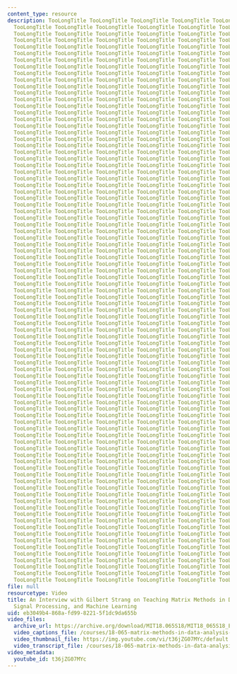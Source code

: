 ```yaml
---
content_type: resource
description: TooLongTitle TooLongTitle TooLongTitle TooLongTitle TooLongTitle TooLongTitle
  TooLongTitle TooLongTitle TooLongTitle TooLongTitle TooLongTitle TooLongTitle TooLongTitle
  TooLongTitle TooLongTitle TooLongTitle TooLongTitle TooLongTitle TooLongTitle TooLongTitle
  TooLongTitle TooLongTitle TooLongTitle TooLongTitle TooLongTitle TooLongTitle TooLongTitle
  TooLongTitle TooLongTitle TooLongTitle TooLongTitle TooLongTitle TooLongTitle TooLongTitle
  TooLongTitle TooLongTitle TooLongTitle TooLongTitle TooLongTitle TooLongTitle TooLongTitle
  TooLongTitle TooLongTitle TooLongTitle TooLongTitle TooLongTitle TooLongTitle TooLongTitle
  TooLongTitle TooLongTitle TooLongTitle TooLongTitle TooLongTitle TooLongTitle TooLongTitle
  TooLongTitle TooLongTitle TooLongTitle TooLongTitle TooLongTitle TooLongTitle TooLongTitle
  TooLongTitle TooLongTitle TooLongTitle TooLongTitle TooLongTitle TooLongTitle TooLongTitle
  TooLongTitle TooLongTitle TooLongTitle TooLongTitle TooLongTitle TooLongTitle TooLongTitle
  TooLongTitle TooLongTitle TooLongTitle TooLongTitle TooLongTitle TooLongTitle TooLongTitle
  TooLongTitle TooLongTitle TooLongTitle TooLongTitle TooLongTitle TooLongTitle TooLongTitle
  TooLongTitle TooLongTitle TooLongTitle TooLongTitle TooLongTitle TooLongTitle TooLongTitle
  TooLongTitle TooLongTitle TooLongTitle TooLongTitle TooLongTitle TooLongTitle TooLongTitle
  TooLongTitle TooLongTitle TooLongTitle TooLongTitle TooLongTitle TooLongTitle TooLongTitle
  TooLongTitle TooLongTitle TooLongTitle TooLongTitle TooLongTitle TooLongTitle TooLongTitle
  TooLongTitle TooLongTitle TooLongTitle TooLongTitle TooLongTitle TooLongTitle TooLongTitle
  TooLongTitle TooLongTitle TooLongTitle TooLongTitle TooLongTitle TooLongTitle TooLongTitle
  TooLongTitle TooLongTitle TooLongTitle TooLongTitle TooLongTitle TooLongTitle TooLongTitle
  TooLongTitle TooLongTitle TooLongTitle TooLongTitle TooLongTitle TooLongTitle TooLongTitle
  TooLongTitle TooLongTitle TooLongTitle TooLongTitle TooLongTitle TooLongTitle TooLongTitle
  TooLongTitle TooLongTitle TooLongTitle TooLongTitle TooLongTitle TooLongTitle TooLongTitle
  TooLongTitle TooLongTitle TooLongTitle TooLongTitle TooLongTitle TooLongTitle TooLongTitle
  TooLongTitle TooLongTitle TooLongTitle TooLongTitle TooLongTitle TooLongTitle TooLongTitle
  TooLongTitle TooLongTitle TooLongTitle TooLongTitle TooLongTitle TooLongTitle TooLongTitle
  TooLongTitle TooLongTitle TooLongTitle TooLongTitle TooLongTitle TooLongTitle TooLongTitle
  TooLongTitle TooLongTitle TooLongTitle TooLongTitle TooLongTitle TooLongTitle TooLongTitle
  TooLongTitle TooLongTitle TooLongTitle TooLongTitle TooLongTitle TooLongTitle TooLongTitle
  TooLongTitle TooLongTitle TooLongTitle TooLongTitle TooLongTitle TooLongTitle TooLongTitle
  TooLongTitle TooLongTitle TooLongTitle TooLongTitle TooLongTitle TooLongTitle TooLongTitle
  TooLongTitle TooLongTitle TooLongTitle TooLongTitle TooLongTitle TooLongTitle TooLongTitle
  TooLongTitle TooLongTitle TooLongTitle TooLongTitle TooLongTitle TooLongTitle TooLongTitle
  TooLongTitle TooLongTitle TooLongTitle TooLongTitle TooLongTitle TooLongTitle TooLongTitle
  TooLongTitle TooLongTitle TooLongTitle TooLongTitle TooLongTitle TooLongTitle TooLongTitle
  TooLongTitle TooLongTitle TooLongTitle TooLongTitle TooLongTitle TooLongTitle TooLongTitle
  TooLongTitle TooLongTitle TooLongTitle TooLongTitle TooLongTitle TooLongTitle TooLongTitle
  TooLongTitle TooLongTitle TooLongTitle TooLongTitle TooLongTitle TooLongTitle TooLongTitle
  TooLongTitle TooLongTitle TooLongTitle TooLongTitle TooLongTitle TooLongTitle TooLongTitle
  TooLongTitle TooLongTitle TooLongTitle TooLongTitle TooLongTitle TooLongTitle TooLongTitle
  TooLongTitle TooLongTitle TooLongTitle TooLongTitle TooLongTitle TooLongTitle TooLongTitle
  TooLongTitle TooLongTitle TooLongTitle TooLongTitle TooLongTitle TooLongTitle TooLongTitle
  TooLongTitle TooLongTitle TooLongTitle TooLongTitle TooLongTitle TooLongTitle TooLongTitle
  TooLongTitle TooLongTitle TooLongTitle TooLongTitle TooLongTitle TooLongTitle TooLongTitle
  TooLongTitle TooLongTitle TooLongTitle TooLongTitle TooLongTitle TooLongTitle TooLongTitle
  TooLongTitle TooLongTitle TooLongTitle TooLongTitle TooLongTitle TooLongTitle TooLongTitle
  TooLongTitle TooLongTitle TooLongTitle TooLongTitle TooLongTitle TooLongTitle TooLongTitle
  TooLongTitle TooLongTitle TooLongTitle TooLongTitle TooLongTitle TooLongTitle TooLongTitle
  TooLongTitle TooLongTitle TooLongTitle TooLongTitle TooLongTitle TooLongTitle TooLongTitle
  TooLongTitle TooLongTitle TooLongTitle TooLongTitle TooLongTitle TooLongTitle TooLongTitle
  TooLongTitle TooLongTitle TooLongTitle TooLongTitle TooLongTitle TooLongTitle TooLongTitle
  TooLongTitle TooLongTitle TooLongTitle TooLongTitle TooLongTitle TooLongTitle TooLongTitle
  TooLongTitle TooLongTitle TooLongTitle TooLongTitle TooLongTitle TooLongTitle TooLongTitle
  TooLongTitle TooLongTitle TooLongTitle TooLongTitle TooLongTitle TooLongTitle TooLongTitle
  TooLongTitle TooLongTitle TooLongTitle TooLongTitle TooLongTitle TooLongTitle TooLongTitle
  TooLongTitle TooLongTitle TooLongTitle TooLongTitle TooLongTitle TooLongTitle TooLongTitle
  TooLongTitle TooLongTitle TooLongTitle TooLongTitle TooLongTitle TooLongTitle TooLongTitle
  TooLongTitle TooLongTitle TooLongTitle TooLongTitle TooLongTitle TooLongTitle TooLongTitle
  TooLongTitle TooLongTitle TooLongTitle TooLongTitle TooLongTitle TooLongTitle TooLongTitle
  TooLongTitle TooLongTitle TooLongTitle TooLongTitle TooLongTitle TooLongTitle TooLongTitle
  TooLongTitle TooLongTitle TooLongTitle TooLongTitle TooLongTitle TooLongTitle TooLongTitle
  TooLongTitle TooLongTitle TooLongTitle TooLongTitle TooLongTitle TooLongTitle TooLongTitle
  TooLongTitle TooLongTitle TooLongTitle TooLongTitle TooLongTitle TooLongTitle TooLongTitle
  TooLongTitle TooLongTitle TooLongTitle TooLongTitle TooLongTitle TooLongTitle TooLongTitle
  TooLongTitle TooLongTitle TooLongTitle TooLongTitle TooLongTitle TooLongTitle TooLongTitle
  TooLongTitle TooLongTitle TooLongTitle TooLongTitle TooLongTitle TooLongTitle TooLongTitle
  TooLongTitle TooLongTitle TooLongTitle TooLongTitle TooLongTitle TooLongTitle TooLongTitle
  TooLongTitle TooLongTitle TooLongTitle TooLongTitle TooLongTitle TooLongTitle TooLongTitle
  TooLongTitle TooLongTitle TooLongTitle TooLongTitle TooLongTitle TooLongTitle TooLongTitle
  TooLongTitle TooLongTitle TooLongTitle TooLongTitle TooLongTitle TooLongTitle TooLongTitle
  TooLongTitle TooLongTitle TooLongTitle TooLongTitle TooLongTitle TooLongTitle TooLongTitle
  TooLongTitle TooLongTitle TooLongTitle TooLongTitle TooLongTitle TooLongTitle TooLongTitle
  TooLongTitle TooLongTitle TooLongTitle TooLongTitle TooLongTitle TooLongTitle TooLongTitle
  TooLongTitle TooLongTitle TooLongTitle TooLongTitle TooLongTitle TooLongTitle TooLongTitle
  TooLongTitle TooLongTitle TooLongTitle TooLongTitle TooLongTitle TooLongTitle TooLongTitle
  TooLongTitle TooLongTitle TooLongTitle TooLongTitle TooLongTitle TooLongTitle TooLongTitle
  TooLongTitle TooLongTitle TooLongTitle TooLongTitle TooLongTitle TooLongTitle TooLongTitle
  TooLongTitle TooLongTitle TooLongTitle TooLongTitle TooLongTitle TooLongTitle TooLongTitle
  TooLongTitle TooLongTitle TooLongTitle TooLongTitle TooLongTitle TooLongTitle TooLongTitle
  TooLongTitle TooLongTitle TooLongTitle TooLongTitle TooLongTitle TooLongTitle TooLongTitle
  TooLongTitle TooLongTitle TooLongTitle TooLongTitle TooLongTitle TooLongTitle TooLongTitle
  TooLongTitle TooLongTitle TooLongTitle TooLongTitle TooLongTitle TooLongTitle TooLongTitle
  TooLongTitle TooLongTitle TooLongTitle TooLongTitle TooLongTitle TooLongTitle TooLongTitle
  TooLongTitle TooLongTitle TooLongTitle TooLongTitle TooLongTitle TooLongTitle TooLongTitle
  TooLongTitle TooLongTitle TooLongTitle TooLongTitle TooLongTitle TooLongTitle TooLongTitle
  TooLongTitle TooLongTitle TooLongTitle TooLongTitle TooLongTitle TooLongTitle
file: null
resourcetype: Video
title: An Interview with Gilbert Strang on Teaching Matrix Methods in Data Analysis,
  Signal Processing, and Machine Learning
uid: eb3049b4-868a-fd99-8221-5f1dc9da655b
video_files:
  archive_url: https://archive.org/download/MIT18.065S18/MIT18_065S18_Educator_Video_300k.mp4
  video_captions_file: /courses/18-065-matrix-methods-in-data-analysis-signal-processing-and-machine-learning-spring-2018/a147a217c04d57609c102d3c7f3935ba_t36jZG07MYc.vtt
  video_thumbnail_file: https://img.youtube.com/vi/t36jZG07MYc/default.jpg
  video_transcript_file: /courses/18-065-matrix-methods-in-data-analysis-signal-processing-and-machine-learning-spring-2018/14d608fa21de1a71016c8c2b0f4828f0_t36jZG07MYc.pdf
video_metadata:
  youtube_id: t36jZG07MYc
---
```

